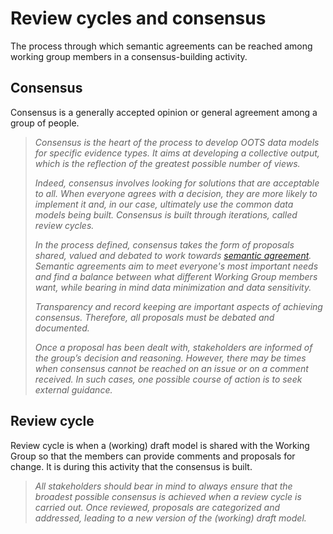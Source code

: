 # Review cycles and consensus

The process through which semantic agreements can be reached among working group members in a consensus-building activity. 

## Consensus 

Consensus is a generally accepted opinion or general agreement among a group of people.

<blockquote><i>
Consensus is the heart of the process to develop OOTS data models for specific evidence types. It aims at developing a collective output, which is the reflection of the greatest possible number of views. 

Indeed, consensus involves looking for solutions that are acceptable to all. When everyone agrees with a decision, they are more likely to implement it and, in our case, ultimately use the common data models being built. Consensus is built through iterations, called review cycles.

In the process defined, consensus takes the form of proposals shared, valued and debated to work towards [semantic agreement](../terminology#semantic-agreement). Semantic agreements aim to meet everyone's most important needs and find a balance between what different Working Group members want, while bearing in mind data minimization and data sensitivity. 

Transparency and record keeping are important aspects of achieving consensus. Therefore, all proposals must be debated and documented. 

Once a proposal has been dealt with, stakeholders are informed of the group’s decision and reasoning. However, there may be times when consensus cannot be reached on an issue or on a comment received. In such cases, one possible course of action is to seek external guidance.</i></blockquote> 

## Review cycle
Review cycle is when a (working) draft model is shared with the Working Group so that the members can provide comments and proposals for change. It is during this activity that the consensus is built. 

<blockquote><i>All stakeholders should bear in mind to always ensure that the broadest possible consensus is achieved when a review cycle is carried out. Once reviewed, proposals are categorized and addressed, leading to a new version of the (working) draft model.</i></blockquote> 
